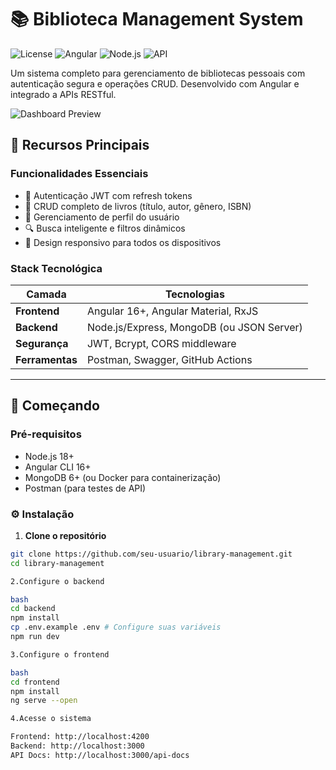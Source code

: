 # 📚 Biblioteca Management System

![License](https://img.shields.io/badge/license-MIT-blue.svg)
![Angular](https://img.shields.io/badge/Angular-16+-DD0031.svg)
![Node.js](https://img.shields.io/badge/Node.js-18+-339933.svg)
![API](https://img.shields.io/badge/API-JWT_Protected-FF6F61.svg)

Um sistema completo para gerenciamento de bibliotecas pessoais com autenticação segura e operações CRUD. Desenvolvido com Angular e integrado a APIs RESTful.

![Dashboard Preview](https://via.placeholder.com/800x400.png?text=Library+Dashboard+Preview) <!-- Adicione screenshot real -->

## 🌟 Recursos Principais

### Funcionalidades Essenciais
- 🔐 Autenticação JWT com refresh tokens
- 📖 CRUD completo de livros (título, autor, gênero, ISBN)
- 👤 Gerenciamento de perfil do usuário
- 🔍 Busca inteligente e filtros dinâmicos
- 📱 Design responsivo para todos os dispositivos

### Stack Tecnológica
| Camada       | Tecnologias                                 |
|--------------|--------------------------------------------|
| **Frontend** | Angular 16+, Angular Material, RxJS        |
| **Backend**  | Node.js/Express, MongoDB (ou JSON Server)  |
| **Segurança**| JWT, Bcrypt, CORS middleware               |
| **Ferramentas**| Postman, Swagger, GitHub Actions         |

---

## 🚀 Começando

### Pré-requisitos
- Node.js 18+
- Angular CLI 16+
- MongoDB 6+ (ou Docker para containerização)
- Postman (para testes de API)

### ⚙️ Instalação

1. **Clone o repositório**
```bash
git clone https://github.com/seu-usuario/library-management.git
cd library-management

2.Configure o backend

bash
cd backend
npm install
cp .env.example .env # Configure suas variáveis
npm run dev

3.Configure o frontend

bash
cd frontend
npm install
ng serve --open

4.Acesse o sistema

Frontend: http://localhost:4200
Backend: http://localhost:3000
API Docs: http://localhost:3000/api-docs

